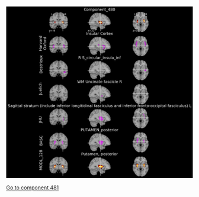 


![480](preliminary/480.jpg "Component 480")

[Go to component 481](https://parietal-inria.github.io/MODL_atlas/512/481 "Component 481")